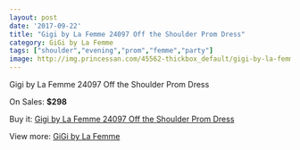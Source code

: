 ```yaml
---
layout: post
date: '2017-09-22'
title: "Gigi by La Femme 24097 Off the Shoulder Prom Dress"
category: GiGi by La Femme
tags: ["shoulder","evening","prom","femme","party"]
image: http://img.princessan.com/45562-thickbox_default/gigi-by-la-femme-24097-off-the-shoulder-prom-dress.jpg
---
```

Gigi by La Femme 24097 Off the Shoulder Prom Dress

On Sales: **$298**
<a href="https://www.princessan.com/en/gigi-by-la-femme/20978-gigi-by-la-femme-24097-off-the-shoulder-prom-dress.html"><amp-img layout="responsive" width="600" height="600" src="//img.princessan.com/45562-thickbox_default/gigi-by-la-femme-24097-off-the-shoulder-prom-dress.jpg" alt="Gigi by La Femme 24097 Off the Shoulder Prom Dress 0" /></a>
<a href="https://www.princessan.com/en/gigi-by-la-femme/20978-gigi-by-la-femme-24097-off-the-shoulder-prom-dress.html"><amp-img layout="responsive" width="600" height="600" src="//img.princessan.com/45563-thickbox_default/gigi-by-la-femme-24097-off-the-shoulder-prom-dress.jpg" alt="Gigi by La Femme 24097 Off the Shoulder Prom Dress 1" /></a>

Buy it: [Gigi by La Femme 24097 Off the Shoulder Prom Dress](https://www.princessan.com/en/gigi-by-la-femme/20978-gigi-by-la-femme-24097-off-the-shoulder-prom-dress.html "Gigi by La Femme 24097 Off the Shoulder Prom Dress")

View more: [GiGi by La Femme](https://www.princessan.com/en/21-gigi-by-la-femme "GiGi by La Femme")